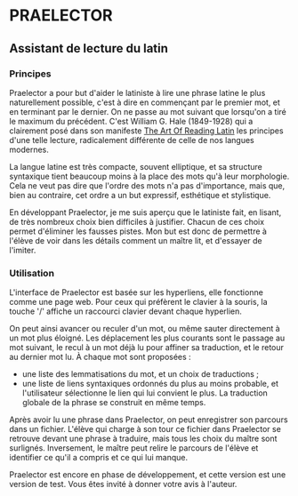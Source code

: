 # PRAELECTOR

## Assistant de lecture du latin

### Principes
Praelector a pour but d'aider le latiniste à
lire une phrase latine le plus naturellement
possible, c'est à dire en commençant par le
premier mot, et en terminant par le dernier.
On ne passe au mot suivant que lorsqu'on a
tiré le maximum du précédent. C'est William G. Hale
(1849-1928) qui a clairement posé dans son manifeste
[The Art Of Reading Latin](https://archive.org/details/TheArtOfReadingLatin)
les principes d'une telle lecture, radicalement différente de celle de nos
langues modernes. 

La langue latine est très compacte, souvent elliptique, et sa structure
syntaxique tient beaucoup moins à la place des mots qu'à leur morphologie.
Cela ne veut pas dire que l'ordre des mots n'a pas d'importance, mais que,
bien au contraire, cet ordre a un but expressif, esthétique et stylistique.

En développant Praelector, je me suis aperçu que le latiniste
fait, en lisant, de très nombreux choix bien difficiles à justifier.
Chacun de ces choix permet d'éliminer les fausses pistes. Mon but est donc
de permettre à l'élève de voir dans les détails comment un maître lit,
et d'essayer de l'imiter.

### Utilisation
L'interface de Praelector est basée sur les hyperliens, elle fonctionne
comme une page web. Pour ceux qui préfèrent le clavier à la souris, la
touche '/' affiche un raccourci clavier devant chaque hyperlien.

On peut ainsi avancer ou reculer d'un mot, ou même sauter directement à un
mot plus éloigné. Les déplacement les plus courants sont le passage au mot
suivant, le recul à un mot déjà lu pour affiner sa traduction, et le retour
au dernier mot lu. À chaque mot sont proposées :
- une liste des lemmatisations du mot, et un choix de traductions ;
- une liste de liens syntaxiques ordonnés du
  plus au moins probable, et l'utilisateur sélectionne le lien qui lui
  convient le plus. La traduction globale de la phrase se construit en
  même temps.

Après avoir lu une phrase dans Praelector, on peut enregistrer son parcours
dans un fichier. L'élève qui charge à son tour ce fichier dans Praelector
se retrouve devant une phrase à traduire, mais tous les choix du maître sont
surlignés. Inversement, le maître peut relire le parcours de l'élève et
identifier ce qu'il a compris et ce qui lui manque.

Praelector est encore en phase de développement, et cette version est une
version de test. Vous êtes invité à donner votre avis à l'auteur.

